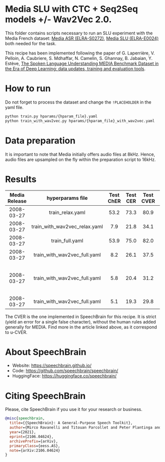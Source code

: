 # Media SLU with CTC + Seq2Seq models +/- Wav2Vec 2.0.
This folder contains scripts necessary to run an SLU experiment with the Media French dataset: [Media ASR (ELRA-S0272)](https://catalogue.elra.info/en-us/repository/browse/ELRA-S0272/), [Media SLU (ELRA-E0024)](https://catalogue.elra.info/en-us/repository/browse/ELRA-E0024/) both needed for the task.

This recipe has been implemented following the paper of G. Laperrière, V. Pelloin, A. Caubriere, S. Mdhaffar, N. Camelin, S. Ghannay, B. Jabaian, Y. Estève, [The Spoken Language Understanding MEDIA Benchmark Dataset in the Era of Deep Learning: data updates, training and evaluation tools](https://aclanthology.org/2022.lrec-1.171).

# How to run
Do not forget to process the dataset and change the `!PLACEHOLDER` in the yaml file.

```bash
python train.py hparams/{hparam_file}.yaml
python train_with_wav2vec.py hparams/{hparam_file}_with_wav2vec.yaml
```

# Data preparation
It is important to note that Media initially offers audio files at 8kHz. Hence, audio files are upsampled on the fly within the preparation script to 16kHz.

# Results

| Media Release | hyperparams file | Test ChER | Test CER | Test CVER | Wav2Vec |
|:-------------:|:-------------------------:|:----:|:----:|:----:|:------------------------------------:|
| 2008-03-27 | train_relax.yaml | 53.2 | 73.3 | 80.9 | None |
| 2008-03-27 | train_with_wav2vec_relax.yaml | 7.9 | 21.8 | 34.1 | [LeBenchmark wav2vec2-FR-3K-large](https://huggingface.co/LeBenchmark/wav2vec2-FR-3K-large) |
| 2008-03-27 | train_full.yaml | 53.9 | 75.0 | 82.0 | None |
| 2008-03-27 | train_with_wav2vec_full.yaml | 8.2 | 26.1 | 37.5 | [LeBenchmark wav2vec2-FR-3K-large](https://huggingface.co/LeBenchmark/wav2vec2-FR-3K-large) |
| 2008-03-27 | train_with_wav2vec_full.yaml | 5.8 | 20.4 | 31.2 | [wav2vec2-xls-r-300m]([https://huggingface.co/LeBenchmark/wav2vec2-FR-3K-large](https://huggingface.co/facebook/wav2vec2-xls-r-300m) |
| 2008-03-27 | train_with_wav2vec_full.yaml | 5.1 | 19.3 | 29.8 | [SAMU-XLSR](https://arxiv.org/pdf/2205.08180.pdf) |

The CVER is the one implemented in SpeechBrain for this recipe. It is strict (yield an error for a single false character), without the human rules added generally for MEDIA. Find more in the article linked above, as it correspond to u-CVER. 

# **About SpeechBrain**
- Website: https://speechbrain.github.io/
- Code: https://github.com/speechbrain/speechbrain/
- HuggingFace: https://huggingface.co/speechbrain/

# **Citing SpeechBrain**
Please, cite SpeechBrain if you use it for your research or business.

```bibtex
@misc{speechbrain,
  title={{SpeechBrain}: A General-Purpose Speech Toolkit},
  author={Mirco Ravanelli and Titouan Parcollet and Peter Plantinga and Aku Rouhe and Samuele Cornell and Loren Lugosch and Cem Subakan and Nauman Dawalatabad and Abdelwahab Heba and Jianyuan Zhong and Ju-Chieh Chou and Sung-Lin Yeh and Szu-Wei Fu and Chien-Feng Liao and Elena Rastorgueva and François Grondin and William Aris and Hwidong Na and Yan Gao and Renato De Mori and Yoshua Bengio},
  year={2021},
  eprint={2106.04624},
  archivePrefix={arXiv},
  primaryClass={eess.AS},
  note={arXiv:2106.04624}
}
```
